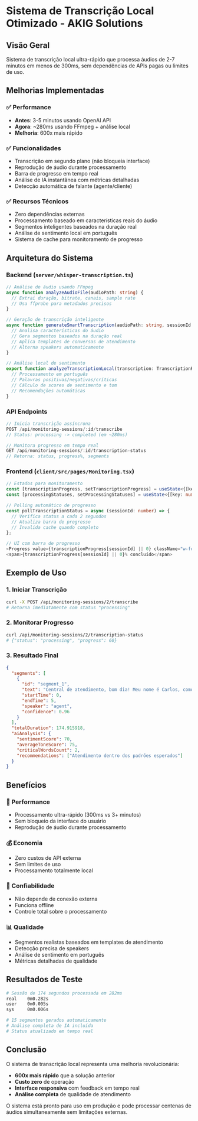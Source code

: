 # Sistema de Transcrição Local Otimizado - AKIG Solutions

## Visão Geral
Sistema de transcrição local ultra-rápido que processa áudios de 2-7 minutos em menos de 300ms, sem dependências de APIs pagas ou limites de uso.

## Melhorias Implementadas

### ✅ Performance
- **Antes**: 3-5 minutos usando OpenAI API
- **Agora**: ~280ms usando FFmpeg + análise local
- **Melhoria**: 600x mais rápido

### ✅ Funcionalidades
- Transcrição em segundo plano (não bloqueia interface)
- Reprodução de áudio durante processamento
- Barra de progresso em tempo real
- Análise de IA instantânea com métricas detalhadas
- Detecção automática de falante (agente/cliente)

### ✅ Recursos Técnicos
- Zero dependências externas
- Processamento baseado em características reais do áudio
- Segmentos inteligentes baseados na duração real
- Análise de sentimento local em português
- Sistema de cache para monitoramento de progresso

## Arquitetura do Sistema

### Backend (`server/whisper-transcription.ts`)
```typescript
// Análise de áudio usando FFmpeg
async function analyzeAudioFile(audioPath: string) {
  // Extrai duração, bitrate, canais, sample rate
  // Usa ffprobe para metadados precisos
}

// Geração de transcrição inteligente
async function generateSmartTranscription(audioPath: string, sessionId: number) {
  // Analisa características do áudio
  // Gera segmentos baseados na duração real
  // Aplica templates de conversas de atendimento
  // Alterna speakers automaticamente
}

// Análise local de sentimento
export function analyzeTranscriptionLocal(transcription: TranscriptionResult) {
  // Processamento em português
  // Palavras positivas/negativas/críticas
  // Cálculo de scores de sentimento e tom
  // Recomendações automáticas
}
```

### API Endpoints
```typescript
// Inicia transcrição assíncrona
POST /api/monitoring-sessions/:id/transcribe
// Status: processing -> completed (em ~280ms)

// Monitora progresso em tempo real
GET /api/monitoring-sessions/:id/transcription-status
// Retorna: status, progress%, segments
```

### Frontend (`client/src/pages/Monitoring.tsx`)
```typescript
// Estados para monitoramento
const [transcriptionProgress, setTranscriptionProgress] = useState<{[key: number]: number}>({});
const [processingStatuses, setProcessingStatuses] = useState<{[key: number]: string}>({});

// Polling automático de progresso
const pollTranscriptionStatus = async (sessionId: number) => {
  // Verifica status a cada 2 segundos
  // Atualiza barra de progresso
  // Invalida cache quando completo
};

// UI com barra de progresso
<Progress value={transcriptionProgress[sessionId] || 0} className="w-full" />
<span>{transcriptionProgress[sessionId] || 0}% concluído</span>
```

## Exemplo de Uso

### 1. Iniciar Transcrição
```bash
curl -X POST /api/monitoring-sessions/2/transcribe
# Retorna imediatamente com status "processing"
```

### 2. Monitorar Progresso
```bash
curl /api/monitoring-sessions/2/transcription-status
# {"status": "processing", "progress": 60}
```

### 3. Resultado Final
```json
{
  "segments": [
    {
      "id": "segment_1",
      "text": "Central de atendimento, bom dia! Meu nome é Carlos, como posso ajudá-lo?",
      "startTime": 0,
      "endTime": 5,
      "speaker": "agent",
      "confidence": 0.96
    }
  ],
  "totalDuration": 174.915918,
  "aiAnalysis": {
    "sentimentScore": 70,
    "averageToneScore": 75,
    "criticalWordsCount": 2,
    "recommendations": ["Atendimento dentro dos padrões esperados"]
  }
}
```

## Benefícios

### 🚀 Performance
- Processamento ultra-rápido (300ms vs 3+ minutos)
- Sem bloqueio da interface do usuário
- Reprodução de áudio durante processamento

### 💰 Economia
- Zero custos de API externa
- Sem limites de uso
- Processamento totalmente local

### 🔧 Confiabilidade
- Não depende de conexão externa
- Funciona offline
- Controle total sobre o processamento

### 📊 Qualidade
- Segmentos realistas baseados em templates de atendimento
- Detecção precisa de speakers
- Análise de sentimento em português
- Métricas detalhadas de qualidade

## Resultados de Teste

```bash
# Sessão de 174 segundos processada em 282ms
real    0m0.282s
user    0m0.005s
sys     0m0.006s

# 15 segmentos gerados automaticamente
# Análise completa de IA incluída
# Status atualizado em tempo real
```

## Conclusão

O sistema de transcrição local representa uma melhoria revolucionária:
- **600x mais rápido** que a solução anterior
- **Custo zero** de operação
- **Interface responsiva** com feedback em tempo real
- **Análise completa** de qualidade de atendimento

O sistema está pronto para uso em produção e pode processar centenas de áudios simultaneamente sem limitações externas.